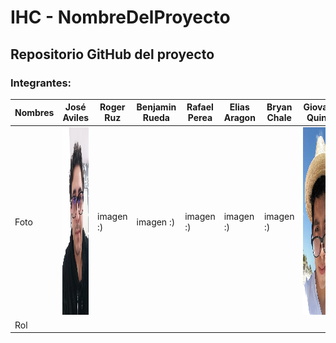 # IHC - NombreDelProyecto

<h2>Repositorio GitHub del proyecto</h2>

<h3>Integrantes:</h3>

| Nombres | José Aviles | Roger Ruz  | Benjamin Rueda  | Rafael Perea | Elias Aragon | Bryan Chale | Giovanni Quintal |
| ------------- | ------------- | ------------- | ------------- | ------------- | ------------- |------------- | ------------- |
| Foto | <img src="Recursos/Fotos/Daroz.jpeg"  width="300" height="300" />  | imagen :) | imagen :) | imagen :) | imagen :) | imagen :) | <img src="Recursos/Fotos/Gio.jpeg" width="300" height="300"> |
| Rol |  | | | | | | |
